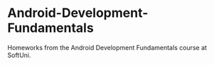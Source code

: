 # Android-Development-Fundamentals
Homeworks from the Android Development Fundamentals course at SoftUni.

